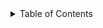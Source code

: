 

<details>

<summary>Table of Contents</summary>

1. [About](about/README.md)
2. [License](license/README.md)
3. [Release Notes](release-notes/README.md)
4. [Example code](examples/README.md)
5. [Installation](installation/README.md)
6. [Using Mathématiques](using-mathematiques/README.md)
7. [Coding Guide / Syntax](coding-guide/README.md)
8. [Benchmarks](benchmarks/README.md)
9. [Tests](test/README.md)
10. [New Feature Schedule](feature-schedule/README.md)
11. [Developer Guide](developer-guide/README.md)


</details>

